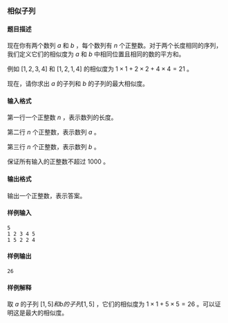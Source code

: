 ### 相似子列

#### 题目描述

现在你有两个数列 $a$ 和 $b$ ，每个数列有 $n$ 个正整数。对于两个长度相同的序列，我们定义它们的相似度为 $a$ 和 $b$ 中相同位置且相同的数的平方和。

例如 $[1,2,3,4]$ 和 $[1,2,1,4]$ 的相似度为 $1 \times 1 + 2 \times 2 + 4 \times 4 = 21$ 。

现在，请你求出 $a$ 的子列和 $b$ 的子列的最大相似度。

#### 输入格式

第一行一个正整数 $n$ ，表示数列的长度。

第二行 $n$ 个正整数，表示数列 $a$ 。

第三行 $n$ 个正整数，表示数列 $b$ 。

保证所有输入的正整数不超过 $1000$ 。

#### 输出格式

输出一个正整数，表示答案。

#### 样例输入

```
5
1 2 3 4 5
1 5 2 2 4
```

#### 样例输出

```
26
```

#### 样例解释

取 $a$ 的子列 $[1,5] 和 b 的子列 [1,5]$ ，它们的相似度为 $1 \times 1 + 5 \times 5 = 26$ 。可以证明这是最大的相似度。
